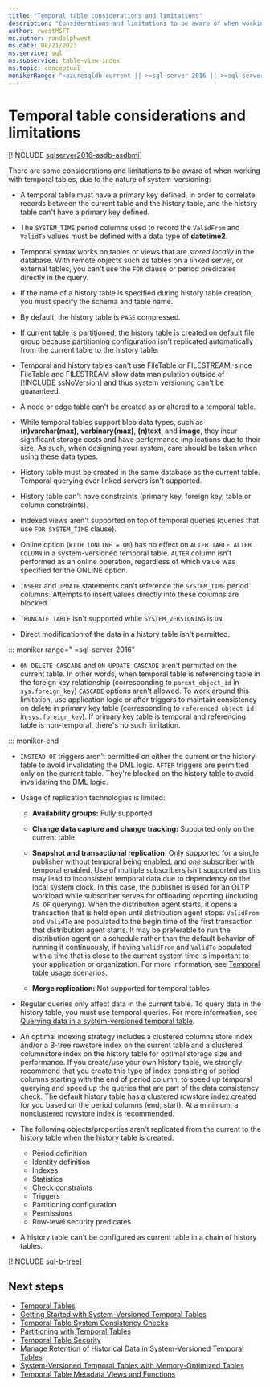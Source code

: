 ```yaml
---
title: "Temporal table considerations and limitations"
description: "Considerations and limitations to be aware of when working with temporal tables."
author: rwestMSFT
ms.author: randolphwest
ms.date: 08/21/2023
ms.service: sql
ms.subservice: table-view-index
ms.topic: conceptual
monikerRange: "=azuresqldb-current || >=sql-server-2016 || >=sql-server-linux-2017 || =azuresqldb-mi-current"
---
```

# Temporal table considerations and limitations

[!INCLUDE [sqlserver2016-asdb-asdbmi](../../includes/applies-to-version/sqlserver2016-asdb-asdbmi.md)]

There are some considerations and limitations to be aware of when working with temporal tables, due to the nature of system-versioning:

- A temporal table must have a primary key defined, in order to correlate records between the current table and the history table, and the history table can't have a primary key defined.

- The `SYSTEM_TIME` period columns used to record the `ValidFrom` and `ValidTo` values must be defined with a data type of **datetime2**.

- Temporal syntax works on tables or views that are *stored locally* in the database. With remote objects such as tables on a linked server, or external tables, you can't use the `FOR` clause or period predicates directly in the query.

- If the name of a history table is specified during history table creation, you must specify the schema and table name.

- By default, the history table is `PAGE` compressed.

- If current table is partitioned, the history table is created on default file group because partitioning configuration isn't replicated automatically from the current table to the history table.

- Temporal and history tables can't use FileTable or FILESTREAM, since FileTable and FILESTREAM allow data manipulation outside of [!INCLUDE [ssNoVersion](../../includes/ssnoversion-md.md)] and thus system versioning can't be guaranteed.

- A node or edge table can't be created as or altered to a temporal table.

- While temporal tables support blob data types, such as **(n)varchar(max)**, **varbinary(max)**, **(n)text**, and **image**, they incur significant storage costs and have performance implications due to their size. As such, when designing your system, care should be taken when using these data types.

- History table must be created in the same database as the current table. Temporal querying over linked servers isn't supported.

- History table can't have constraints (primary key, foreign key, table or column constraints).

- Indexed views aren't supported on top of temporal queries (queries that use `FOR SYSTEM_TIME` clause).

- Online option (`WITH (ONLINE = ON`) has no effect on `ALTER TABLE ALTER COLUMN` in a system-versioned temporal table. `ALTER` column isn't performed as an online operation, regardless of which value was specified for the ONLINE option.

- `INSERT` and `UPDATE` statements can't reference the `SYSTEM_TIME` period columns. Attempts to insert values directly into these columns are blocked.

- `TRUNCATE TABLE` isn't supported while `SYSTEM_VERSIONING` is `ON`.

- Direct modification of the data in a history table isn't permitted.

::: moniker range=" =sql-server-2016"

- `ON DELETE CASCADE` and `ON UPDATE CASCADE` aren't permitted on the current table. In other words, when temporal table is referencing table in the foreign key relationship (corresponding to `parent_object_id` in `sys.foreign_key`) `CASCADE` options aren't allowed. To work around this limitation, use application logic or after triggers to maintain consistency on delete in primary key table (corresponding to `referenced_object_id` in `sys.foreign_key`). If primary key table is temporal and referencing table is non-temporal, there's no such limitation.

::: moniker-end

- `INSTEAD OF` triggers aren't permitted on either the current or the history table to avoid invalidating the DML logic. `AFTER` triggers are permitted only on the current table. They're blocked on the history table to avoid invalidating the DML logic.
- Usage of replication technologies is limited:

  - **Availability groups:** Fully supported

  - **Change data capture and change tracking:** Supported only on the current table

  - **Snapshot and transactional replication**: Only supported for a single publisher without temporal being enabled, and *one* subscriber with temporal enabled. Use of multiple subscribers isn't supported as this may lead to inconsistent temporal data due to dependency on the local system clock. In this case, the publisher is used for an OLTP workload while subscriber serves for offloading reporting (including `AS OF` querying). When the distribution agent starts, it opens a transaction that is held open until distribution agent stops. `ValidFrom` and `ValidTo` are populated to the begin time of the first transaction that distribution agent starts. It may be preferable to run the distribution agent on a schedule rather than the default behavior of running it continuously, if having `ValidFrom` and `ValidTo` populated with a time that is close to the current system time is important to your application or organization. For more information, see [Temporal table usage scenarios](temporal-table-usage-scenarios.md).

  - **Merge replication:** Not supported for temporal tables

- Regular queries only affect data in the current table. To query data in the history table, you must use temporal queries. For more information, see [Querying data in a system-versioned temporal table](querying-data-in-a-system-versioned-temporal-table.md).

- An optimal indexing strategy includes a clustered columns store index and/or a B-tree rowstore index on the current table and a clustered columnstore index on the history table for optimal storage size and performance. If you create/use your own history table, we strongly recommend that you create this type of index consisting of period columns starting with the end of period column, to speed up temporal querying and speed up the queries that are part of the data consistency check. The default history table has a clustered rowstore index created for you based on the period columns (end, start). At a minimum, a nonclustered rowstore index is recommended.

- The following objects/properties aren't replicated from the current to the history table when the history table is created:
  - Period definition
  - Identity definition
  - Indexes
  - Statistics
  - Check constraints
  - Triggers
  - Partitioning configuration
  - Permissions
  - Row-level security predicates

- A history table can't be configured as current table in a chain of history tables.

[!INCLUDE [sql-b-tree](../../includes/sql-b-tree.md)]

## Next steps

- [Temporal Tables](temporal-tables.md)
- [Getting Started with System-Versioned Temporal Tables](getting-started-with-system-versioned-temporal-tables.md)
- [Temporal Table System Consistency Checks](temporal-table-system-consistency-checks.md)
- [Partitioning with Temporal Tables](partitioning-with-temporal-tables.md)
- [Temporal Table Security](temporal-table-security.md)
- [Manage Retention of Historical Data in System-Versioned Temporal Tables](manage-retention-of-historical-data-in-system-versioned-temporal-tables.md)
- [System-Versioned Temporal Tables with Memory-Optimized Tables](system-versioned-temporal-tables-with-memory-optimized-tables.md)
- [Temporal Table Metadata Views and Functions](temporal-table-metadata-views-and-functions.md)
